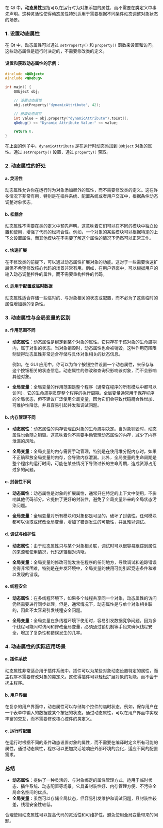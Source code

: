 在 Qt 中，**动态属性**是指可以在运行时为对象添加的属性，而不需要在类定义中事先声明。这种灵活性使得动态属性特别适用于需要根据不同条件动态调整对象状态的场景。

### 1. **设置动态属性**

在 Qt 中，动态属性可以通过 `setProperty()` 和 `property()` 函数来设置和访问。这些动态属性是运行时决定的，不需要修改类的定义。

#### 设置和获取动态属性的示例：

```cpp
#include <QObject>
#include <QDebug>

int main() {
    QObject obj;

    // 设置动态属性
    obj.setProperty("dynamicAttribute", 42);

    // 获取动态属性
    int value = obj.property("dynamicAttribute").toInt();
    qDebug() << "Dynamic Attribute Value:" << value;

    return 0;
}
```

在上面的例子中，`dynamicAttribute` 是在运行时动态添加到 `QObject` 对象的属性。通过 `setProperty()` 设置，通过 `property()` 获取。

### 2. **动态属性的好处**

#### a. **灵活性**
动态属性允许你在运行时为对象添加额外的属性，而不需要修改类的定义。这在许多情况下非常有用，特别是在插件系统、配置系统或者用户交互中，根据条件动态调整对象状态。

#### b. **松耦合**
动态属性不需要在类的定义中预先声明。这意味着它们可以在不同的模块中独立设置和使用，增强了代码的松耦合性。例如，一个对象的某些模块可以根据特定的上下文设置属性，而其他模块在不需要了解这个属性的情况下仍然可以正常工作。

#### c. **快速扩展**
在不修改类的前提下，可以通过动态属性扩展对象的功能。这对于一些需要快速扩展但不希望修改核心代码的场景非常有用。例如，在用户界面中，可以根据用户的输入动态调整控件的属性，而不需要重构控件的代码。

#### d. **适用于配置或临时数据**
动态属性适合存储一些临时的、与对象相关的状态或配置，而不必为了这些临时的属性增加类的复杂性。

### 3. **动态属性与全局变量的区别**

#### a. **作用范围不同**

- **动态属性**：动态属性是绑定到某个对象的属性。它只存在于该对象的生命周期内，属于对象的状态。当对象销毁时，动态属性也会被销毁。这种作用范围限制使得动态属性非常适合存储与具体对象相关的状态信息。
  
  例如，在 GUI 应用中，你可以为每个按钮控件设置一个动态属性，来保存与这个按钮相关的状态信息。动态属性的修改和查询只影响该对象，而不会影响其他对象。

- **全局变量**：全局变量的作用范围是整个程序（通常在程序的所有模块中都可以访问），它的生命周期贯穿整个程序的执行周期。全局变量通常用于保存程序的全局状态，但不建议广泛使用全局变量，因为它们会导致代码耦合性增加、可维护性降低，并且容易引起并发和调试问题。

#### b. **内存管理不同**

- **动态属性**：动态属性的内存管理由对象的生命周期决定。当对象销毁时，动态属性也会随之销毁。这意味着你不需要手动管理动态属性的内存，减少了内存泄漏的风险。

- **全局变量**：全局变量的内存需要手动管理，特别是在使用堆分配内存时。如果不正确释放全局变量的内存，会导致内存泄漏。此外，全局变量的生命周期是整个程序的运行时间，可能在某些情况下导致过长的生命周期，造成资源占用过多的问题。

#### c. **封装性不同**

- **动态属性**：动态属性是对象的扩展属性，通常只在特定的上下文中使用，不影响其他代码部分。它提供了更好的封装性，避免了全局变量带来的全局状态污染问题。

- **全局变量**：全局变量对所有模块和对象都是可见的，破坏了封装性。任何模块都可以读取或修改全局变量，增加了错误发生的可能性，并且难以调试。

#### d. **调试与维护性**

- **动态属性**：由于动态属性只与某个对象相关联，调试时可以很容易跟踪到属性的来源和使用情况，代码逻辑相对清晰。

- **全局变量**：全局变量的修改可能发生在程序的任何地方，导致调试和追踪错误变得非常困难，特别是在并发环境中，全局变量的使用可能引起竞态条件和难以发现的错误。

#### e. **线程安全**

- **动态属性**：在多线程环境下，如果多个线程共享同一个对象，动态属性的访问仍然需要进行同步处理。但是，通常情况下，动态属性是与单个对象相关联的，因此不太容易引发线程安全问题。

- **全局变量**：全局变量在多线程环境下使用时，容易引发数据竞争问题。因为多个线程可能同时访问和修改全局变量，必须通过锁机制等手段来确保线程安全，增加了复杂性和错误发生的几率。

### 4. **动态属性的实际应用场景**

#### a. **插件系统**
动态属性非常适合用于插件系统中。插件可以为某些对象动态设置特定的属性，而主程序不需要修改对象的类定义。这使得插件可以轻松扩展对象的功能，而不会干扰主程序。

#### b. **用户界面**
在复杂的用户界面中，动态属性可以存储每个控件的临时状态。例如，保存用户在一个表单中输入的数据或某个按钮的状态。通过动态属性，可以在用户界面中实现丰富的交互，而不需要修改核心控件的类定义。

#### c. **运行时配置**
在运行时根据不同的条件动态设置对象的属性，而不需要在编译时定义所有可能的属性。通过动态属性，程序可以更加灵活地响应外部环境的变化，适应不同的配置需求。

### 总结

- **动态属性**：提供了一种灵活的、与对象绑定的属性管理方式，适用于临时状态、插件系统、动态配置等场景。它具备封装性好、内存管理方便、不污染全局命名空间的优点。
- **全局变量**：虽然可以存储全局状态，但容易引发维护和调试问题，且封装性较差，线程安全性较低。

合理使用动态属性可以提高代码的灵活性和可维护性，避免使用全局变量带来的问题。